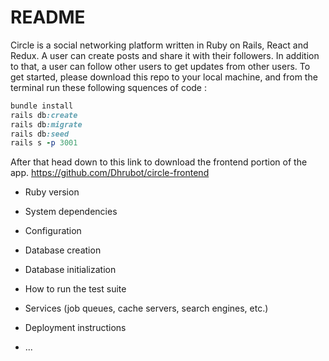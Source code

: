 # README

Circle is a social networking platform written in Ruby on Rails, React and Redux. A user can create posts and share it with their followers. In addition to that, a user can follow other users to get updates from other users. To get started, please download this repo to your local machine, and from the terminal run these following squences of code : 
```ruby  
bundle install 
rails db:create
rails db:migrate
rails db:seed
rails s -p 3001
```

After that head down to this link to download the frontend portion of the app. 
https://github.com/Dhrubot/circle-frontend

* Ruby version

* System dependencies

* Configuration

* Database creation

* Database initialization

* How to run the test suite

* Services (job queues, cache servers, search engines, etc.)

* Deployment instructions

* ...
